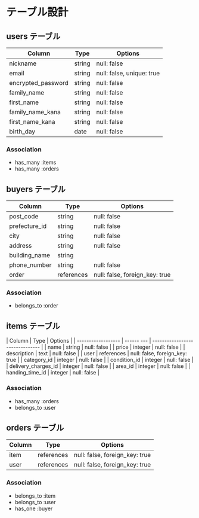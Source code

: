 <!-- # README

This README would normally document whatever steps are necessary to get the
application up and running.

Things you may want to cover:

* Ruby version

* System dependencies

* Configuration

* Database creation

* Database initialization

* How to run the test suite

* Services (job queues, cache servers, search engines, etc.)

* Deployment instructions

* ... -->


# テーブル設計

## users テーブル

| Column              | Type   | Options                             |
| ------------------- | ------ | ----------------------------------- |
| nickname            | string | null: false                         |
| email               | string | null: false, unique: true           |
| encrypted_password  | string | null: false                         |
| family_name         | string | null: false                         |
| first_name          | string | null: false                         |
| family_name_kana    | string | null: false                         |
| first_name_kana     | string | null: false                         |
| birth_day           | date   | null: false                         |

### Association

- has_many :items
- has_many :orders


## buyers テーブル

| Column             | Type       | Options                         |
| ------------------ | ---------- | ------------------------------- |
| post_code          | string     | null: false                     |
| prefecture_id      | string     | null: false                     |
| city               | string     | null: false                     |
| address            | string     | null: false                     |
| building_name      | string     |                                 |
| phone_number       | string     | null: false                     |
| order              | references | null: false, foreign_key: true  |


### Association

- belongs_to :order


## items テーブル

| Column              | Type       | Options                         |
| ------------------  | ------ --- | ------------------------------- |
| name                | string     | null: false                     |
| price               | integer    | null: false                     |
| description         | text       | null: false                     |
| user                | references | null: false, foreign_key: true  |
| category_id         | integer    | null: false                     |
| condition_id        | integer    | null: false                     |
| delivery_charges_id | integer    | null: false                     |
| area_id             | integer    | null: false                     |
| handing_time_id     | integer    | null: false                     |


### Association

- has_many :orders
- belongs_to :user


## orders テーブル

| Column              | Type       | Options                        |
| ------------------  | ---------- | ------------------------------ |
| item                | references | null: false, foreign_key: true |
| user                | references | null: false, foreign_key: true |


### Association

- belongs_to :item
- belongs_to :user
- has_one :buyer